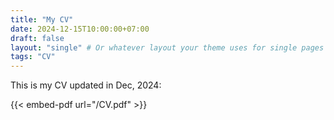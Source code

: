 ```yaml
---
title: "My CV"
date: 2024-12-15T10:00:00+07:00
draft: false
layout: "single" # Or whatever layout your theme uses for single pages
tags: "CV"
---
```


This is my CV updated in Dec, 2024:

{{< embed-pdf url="/CV.pdf" >}}

<!-- You can also download it directly: [Download CV](/CV.pdf) -->